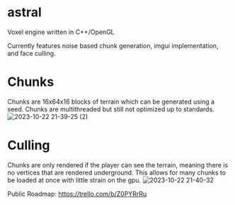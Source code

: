 # astral
Voxel engine written in C++/OpenGL

Currently features noise based chunk generation, imgui implementation, and face culling.

# Chunks
Chunks are 16x64x16 blocks of terrain which can be generated using a seed. Chunks are multithreaded but still not optimized up to standards.
![2023-10-22 21-39-25 (2)](https://github.com/marcus-klammt/astral/assets/55520137/0f504b89-7360-4648-9d08-e12e36df98d4)

# Culling
Chunks are only rendered if the player can see the terrain, meaning there is no vertices that are rendered underground. This allows for many chunks to be loaded at once with little strain on the gpu.
![2023-10-22 21-40-32](https://github.com/marcus-klammt/astral/assets/55520137/89b06c23-fc93-410c-9c51-18be077c2cff)

Public Roadmap: https://trello.com/b/Z0PYRrRu

